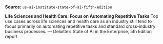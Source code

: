 **Source:** `us-ai-institute-state-of-ai-fifth-edition`

**Life Sciences and Health Care: Focus on Automating Repetitive Tasks**
Top use cases across life sciences and health care as an industry still tend to focus primarily on automating repetitive tasks and standard cross-industry business processes.
— Deloitte’s State of AI in the Enterprise, 5th Edition report
